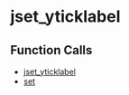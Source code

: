 # jset_yticklabel

## Function Calls
- [jset_yticklabel](jset_yticklabel.md)
- [set](CSD/kCSD/ica/kCsd1D_ICA/STICA_UTIL/set.md)
